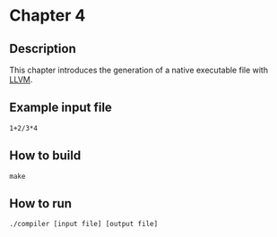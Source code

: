 # Chapter 4

## Description

This chapter introduces the generation of a native executable file with [LLVM](https://llvm.org).

## Example input file

    1+2/3*4

## How to build

    make

## How to run

    ./compiler [input file] [output file]
